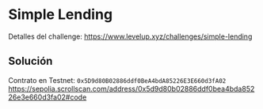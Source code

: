 # Simple Lending

Detalles del challenge: https://www.levelup.xyz/challenges/simple-lending

## Solución

Contrato en Testnet: `0x5D9d80B02886ddf0BeA4bdA85226E3E660d3fA02`
https://sepolia.scrollscan.com/address/0x5d9d80b02886ddf0bea4bda85226e3e660d3fa02#code
